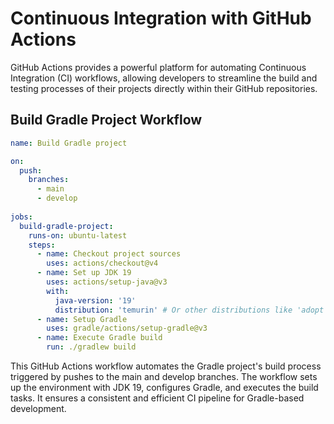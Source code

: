 # Continuous Integration with GitHub Actions

GitHub Actions provides a powerful platform for automating Continuous Integration (CI) workflows, allowing developers to streamline the build and testing processes of their projects directly within their GitHub repositories.

## Build Gradle Project Workflow

```yaml
name: Build Gradle project

on:
  push:
    branches:
      - main
      - develop
      
jobs:
  build-gradle-project:
    runs-on: ubuntu-latest
    steps:
      - name: Checkout project sources
        uses: actions/checkout@v4
      - name: Set up JDK 19
        uses: actions/setup-java@v3
        with:
          java-version: '19'
          distribution: 'temurin' # Or other distributions like 'adopt'
      - name: Setup Gradle
        uses: gradle/actions/setup-gradle@v3
      - name: Execute Gradle build
        run: ./gradlew build
```

This GitHub Actions workflow automates the Gradle project's build process triggered by pushes to the main and develop branches. The workflow sets up the environment with JDK 19, configures Gradle, and executes the build tasks.
It ensures a consistent and efficient CI pipeline for Gradle-based development.
